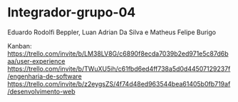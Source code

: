 # Integrador-grupo-04
Eduardo Rodolfi Beppler, Luan Adrian Da Silva e Matheus Felipe Burigo 

Kanban:
https://trello.com/invite/b/LM38LV8G/c6890f8ecda7039b2ed971e5c87d6baa/user-experience
https://trello.com/invite/b/TWuXU5ih/c61fbd6ed4ff738a5d0d44507129237f/engenharia-de-software
https://trello.com/invite/b/z2eygsZS/4f74d48ed963544bea61405b0fb719af/desenvolvimento-web
